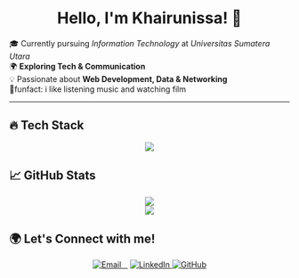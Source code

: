 <h1 align="center">Hello, I'm Khairunissa! 👋</h1>

🎓 Currently pursuing *Information Technology* at *Universitas Sumatera Utara*  
🌍 **Exploring Tech & Communication**  
💡 Passionate about **Web Development, Data & Networking** <br>
🎉funfact: i like listening music and watching film


---

## 🔥 Tech Stack
<p align="center">
  <img src="https://skillicons.dev/icons?i=html,css,js,react,python,mysql,git,github,vscode,figma" />
</p>

## 📈 GitHub Stats  
<p align="center">
  <img src="https://github-readme-stats.vercel.app/api?username=khairunissapohan&show_icons=true&theme=radical" />
  <br />
  <img src="https://github-readme-streak-stats.herokuapp.com/?user=khairunissapohan&theme=radical" />
</p>

## 🌍 Let's Connect with me!
<p align="center">
  <a href="mailto:khairunissapohan1408@gmail.com">
    <img alt="Email" src="https://img.shields.io/badge/Email-red?style=for-the-badge&logo=gmail&logoColor=white" />
  </a>
   <a href="https://www.linkedin.com/in/khairunissapohan">
    <img src="https://img.shields.io/badge/LinkedIn-0077B5?style=for-the-badge&logo=linkedin&logoColor=white" alt="LinkedIn">
  </a>
  <a href="https://github.com/khairunissapohan">
    <img src="https://img.shields.io/badge/GitHub-100000?style=for-the-badge&logo=github&logoColor=white" alt="GitHub">
  </a>
</p>
